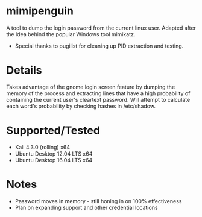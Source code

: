 # mimipenguin
A tool to dump the login password from the current linux user. Adapted after the idea behind the popular Windows tool mimikatz. 
* Special thanks to pugilist for cleaning up PID extraction and testing.

# Details
Takes advantage of the gnome login screen feature by dumping the memory of the process and extracting lines that have a high probability of containing the current user's cleartext password. Will attempt to calculate each word's probability by checking hashes in /etc/shadow.

# Supported/Tested
* Kali 4.3.0 (rolling) x64
* Ubuntu Desktop 12.04 LTS x64
* Ubuntu Desktop 16.04 LTS x64

# Notes
* Password moves in memory - still honing in on 100% effectiveness
* Plan on expanding support and other credential locations

